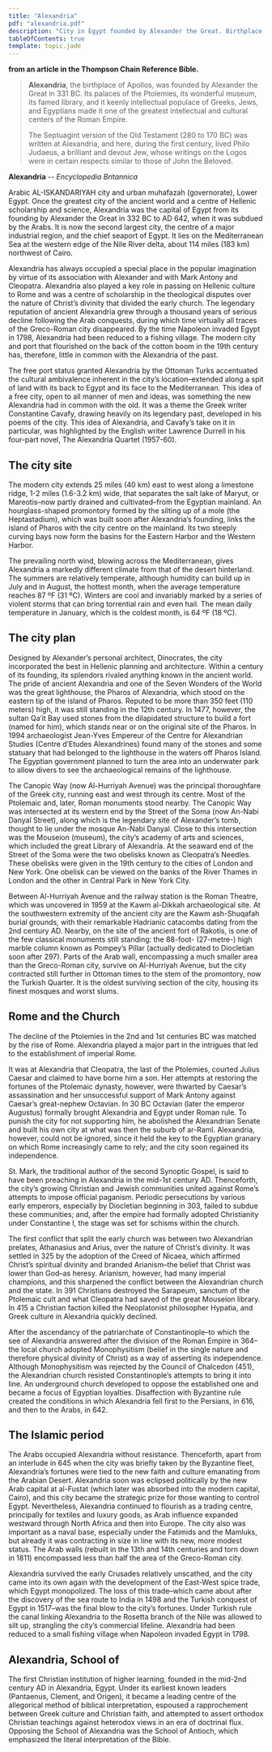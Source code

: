 ```yaml
---
title: "Alexandria"
pdf: "alexandria.pdf"
description: "City in Egypt founded by Alexander the Great. Birthplace of Apollos. Work site for the Septuagint version of the Old Testament."
tableOfContents: true
template: topic.jade
---
```


**from an article in the Thompson Chain Reference Bible.**

> **Alexandria**, the birthplace of Apollos, was founded by Alexander
> the Great in 331 BC. Its palaces of the Ptolemies, its wonderful
> museum, its famed library, and it keenly intellectual populace of
> Greeks, Jews, and Egyptians made it one of the greatest intellectual
> and cultural centers of the Roman Empire.
>
> The Septuagint version of the Old Testament (280 to 170 BC) was
> written at Alexandria, and here, during the first century, lived Philo
> Judaeus, a brilliant and devout Jew, whose writings on the Logos were
> in certain respects similar to those of John the Beloved.

**Alexandria** -- *Encyclopedia Britannica*

Arabic AL-ISKANDARIYAH city and urban muhafazah (governorate), Lower
Egypt. Once the greatest city of the ancient world and a centre of
Hellenic scholarship and science, Alexandria was the capital of Egypt
from its founding by Alexander the Great in 332 BC to AD 642, when it
was subdued by the Arabs. It is now the second largest city, the centre
of a major industrial region, and the chief seaport of Egypt. It lies on
the Mediterranean Sea at the western edge of the Nile River delta, about
114 miles (183 km) northwest of Cairo.

Alexandria has always occupied a special place in the popular
imagination by virtue of its association with Alexander and with Mark
Antony and Cleopatra. Alexandria also played a key role in passing on
Hellenic culture to Rome and was a centre of scholarship in the
theological disputes over the nature of Christ’s divinity that divided
the early church. The legendary reputation of ancient Alexandria grew
through a thousand years of serious decline following the Arab
conquests, during which time virtually all traces of the Greco-Roman
city disappeared. By the time Napoleon invaded Egypt in 1798, Alexandria
had been reduced to a fishing village. The modern city and port that
flourished on the back of the cotton boom in the 19th century has,
therefore, little in common with the Alexandria of the past.

The free port status granted Alexandria by the Ottoman Turks accentuated
the cultural ambivalence inherent in the city’s location–extended along
a spit of land with its back to Egypt and its face to the Mediterranean.
This idea of a free city, open to all manner of men and ideas, was
something the new Alexandria had in common with the old. It was a theme
the Greek writer Constantine Cavafy, drawing heavily on its legendary
past, developed in his poems of the city. This idea of Alexandria, and
Cavafy’s take on it in particular, was highlighted by the English writer
Lawrence Durrell in his four-part novel, The Alexandria Quartet
(1957-60).

## The city site

The modern city extends 25 miles (40 km) east to west along a limestone
ridge, 1-2 miles (1.6-3.2 km) wide, that separates the salt lake of
Maryut, or Mareotis–now partly drained and cultivated–from the Egyptian
mainland. An hourglass-shaped promontory formed by the silting up of a
mole (the Heptastadium), which was built soon after Alexandria’s
founding, links the island of Pharos with the city centre on the
mainland. Its two steeply curving bays now form the basins for the
Eastern Harbor and the Western Harbor.

The prevailing north wind, blowing across the Mediterranean, gives
Alexandria a markedly different climate from that of the desert
hinterland. The summers are relatively temperate, although humidity can
build up in July and in August, the hottest month, when the average
temperature reaches 87 ºF (31 ºC). Winters are cool and invariably
marked by a series of violent storms that can bring torrential rain and
even hail. The mean daily temperature in January, which is the coldest
month, is 64 ºF (18 ºC).

## The city plan

Designed by Alexander’s personal architect, Dinocrates, the city
incorporated the best in Hellenic planning and architecture. Within a
century of its founding, its splendors rivaled anything known in the
ancient world. The pride of ancient Alexandria and one of the Seven
Wonders of the World was the great lighthouse, the Pharos of Alexandria,
which stood on the eastern tip of the island of Pharos. Reputed to be
more than 350 feet (110 meters) high, it was still standing in the 12th
century. In 1477, however, the sultan Qa’it Bay used stones from the
dilapidated structure to build a fort (named for him), which stands near
or on the original site of the Pharos. In 1994 archaeologist Jean-Yves
Empereur of the Centre for Alexandrian Studies (Centre d’Etudes
Alexandrines) found many of the stones and some statuary that had
belonged to the lighthouse in the waters off Pharos Island. The Egyptian
government planned to turn the area into an underwater park to allow
divers to see the archaeological remains of the lighthouse.

The Canopic Way (now Al-Hurriyah Avenue) was the principal thoroughfare
of the Greek city, running east and west through its centre. Most of the
Ptolemaic and, later, Roman monuments stood nearby. The Canopic Way was
intersected at its western end by the Street of the Soma (now An-Nabi
Danyal Street), along which is the legendary site of Alexander’s tomb,
thought to lie under the mosque An-Nabi Danyal. Close to this
intersection was the Mouseion (museum), the city’s academy of arts and
sciences, which included the great Library of Alexandria. At the seaward
end of the Street of the Soma were the two obelisks known as Cleopatra’s
Needles. These obelisks were given in the 19th century to the cities of
London and New York. One obelisk can be viewed on the banks of the River
Thames in London and the other in Central Park in New York City.

Between Al-Hurriyah Avenue and the railway station is the Roman Theatre,
which was uncovered in 1959 at the Kawm al-Dikkah archaeological site.
At the southwestern extremity of the ancient city are the Kawm
ash-Shuqafah burial grounds, with their remarkable Hadrianic catacombs
dating from the 2nd century AD. Nearby, on the site of the ancient fort
of Rakotis, is one of the few classical monuments still standing: the
88-foot- (27-metre-) high marble column known as Pompey’s Pillar
(actually dedicated to Diocletian soon after 297). Parts of the Arab
wall, encompassing a much smaller area than the Greco-Roman city,
survive on Al-Hurriyah Avenue, but the city contracted still further in
Ottoman times to the stem of the promontory, now the Turkish Quarter. It
is the oldest surviving section of the city, housing its finest mosques
and worst slums.

## Rome and the Church

The decline of the Ptolemies in the 2nd and 1st centuries BC was matched
by the rise of Rome. Alexandria played a major part in the intrigues
that led to the establishment of imperial Rome.

It was at Alexandria that Cleopatra, the last of the Ptolemies, courted
Julius Caesar and claimed to have borne him a son. Her attempts at
restoring the fortunes of the Ptolemaic dynasty, however, were thwarted
by Caesar’s assassination and her unsuccessful support of Mark Antony
against Caesar’s great-nephew Octavian. In 30 BC Octavian (later the
emperor Augustus) formally brought Alexandria and Egypt under Roman
rule. To punish the city for not supporting him, he abolished the
Alexandrian Senate and built his own city at what was then the suburb of
ar-Raml. Alexandria, however, could not be ignored, since it held the
key to the Egyptian granary on which Rome increasingly came to rely; and
the city soon regained its independence.

St. Mark, the traditional author of the second Synoptic Gospel, is said
to have been preaching in Alexandria in the mid-1st century AD.
Thenceforth, the city’s growing Christian and Jewish communities united
against Rome’s attempts to impose official paganism. Periodic
persecutions by various early emperors, especially by Diocletian
beginning in 303, failed to subdue these communities; and, after the
empire had formally adopted Christianity under Constantine I, the stage
was set for schisms within the church.

The first conflict that split the early church was between two
Alexandrian prelates, Athanasius and Arius, over the nature of Christ’s
divinity. It was settled in 325 by the adoption of the Creed of Nicaea,
which affirmed Christ’s spiritual divinity and branded Arianism–the
belief that Christ was lower than God–as heresy. Arianism, however, had
many imperial champions, and this sharpened the conflict between the
Alexandrian church and the state. In 391 Christians destroyed the
Sarapeum, sanctum of the Ptolemaic cult and what Cleopatra had saved of
the great Mouseion library. In 415 a Christian faction killed the
Neoplatonist philosopher Hypatia, and Greek culture in Alexandria
quickly declined.

After the ascendancy of the patriarchate of Constantinople–to which the
see of Alexandria answered after the division of the Roman Empire in
364–the local church adopted Monophysitism (belief in the single nature
and therefore physical divinity of Christ) as a way of asserting its
independence. Although Monophysitism was rejected by the Council of
Chalcedon (451), the Alexandrian church resisted Constantinople’s
attempts to bring it into line. An underground church developed to
oppose the established one and became a focus of Egyptian loyalties.
Disaffection with Byzantine rule created the conditions in which
Alexandria fell first to the Persians, in 616, and then to the Arabs, in
642.

## The Islamic period

The Arabs occupied Alexandria without resistance. Thenceforth, apart
from an interlude in 645 when the city was briefly taken by the
Byzantine fleet, Alexandria’s fortunes were tied to the new faith and
culture emanating from the Arabian Desert. Alexandria soon was eclipsed
politically by the new Arab capital at al-Fustat (which later was
absorbed into the modern capital, Cairo), and this city became the
strategic prize for those wanting to control Egypt. Nevertheless,
Alexandria continued to flourish as a trading centre, principally for
textiles and luxury goods, as Arab influence expanded westward through
North Africa and then into Europe. The city also was important as a
naval base, especially under the Fatimids and the Mamluks, but already
it was contracting in size in line with its new, more modest status. The
Arab walls (rebuilt in the 13th and 14th centuries and torn down in
1811) encompassed less than half the area of the Greco-Roman city.

Alexandria survived the early Crusades relatively unscathed, and the
city came into its own again with the development of the East-West spice
trade, which Egypt monopolized. The loss of this trade–which came about
after the discovery of the sea route to India in 1498 and the Turkish
conquest of Egypt in 1517–was the final blow to the city’s fortunes.
Under Turkish rule the canal linking Alexandria to the Rosetta branch of
the Nile was allowed to silt up, strangling the city’s commercial
lifeline. Alexandria had been reduced to a small fishing village when
Napoleon invaded Egypt in 1798.

## Alexandria, School of

The first Christian institution of higher learning, founded in the
mid-2nd century AD in Alexandria, Egypt. Under its earliest known
leaders (Pantaenus, Clement, and Origen), it became a leading centre of
the allegorical method of biblical interpretation, espoused a
rapprochement between Greek culture and Christian faith, and attempted
to assert orthodox Christian teachings against heterodox views in an era
of doctrinal flux. Opposing the School of Alexandria was the School of
Antioch, which emphasized the literal interpretation of the Bible.

